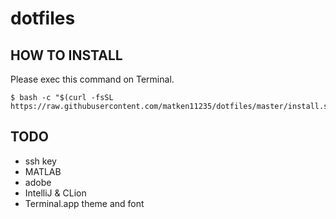# dotfiles

## HOW TO INSTALL
Please exec this command on Terminal.
```:Terminal.app
$ bash -c "$(curl -fsSL https://raw.githubusercontent.com/matken11235/dotfiles/master/install.sh)"
```

## TODO
* ssh key
* MATLAB
* adobe
* IntelliJ & CLion
* Terminal.app theme and font

